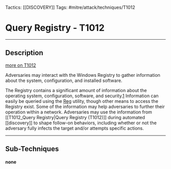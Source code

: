 Tactics: [[DISCOVERY]]
Tags: #mitre/attack/techniques/T1012  

# Query Registry - T1012
---
## Description
[more on T1012](https://attack.mitre.org/techniques/T1012)

Adversaries may interact with the Windows Registry to gather information about the system, configuration, and installed software.

The Registry contains a significant amount of information about the operating system, configuration, software, and security.[1](https://en.wikipedia.org/wiki/Windows_Registry) Information can easily be queried using the [Reg](https://attack.mitre.org/software/S0075) utility, though other means to access the Registry exist. Some of the information may help adversaries to further their operation within a network. Adversaries may use the information from [[T1012_Query Registry|Query Registry (T1012)]] during automated [[discovery]] to shape follow-on behaviors, including whether or not the adversary fully infects the target and/or attempts specific actions.

---
## Sub-Techniques

#### none
